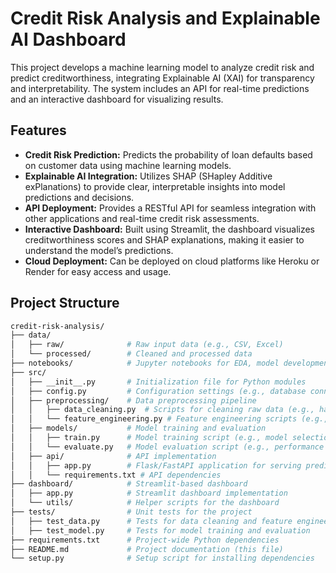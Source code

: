 # Credit Risk Analysis and Explainable AI Dashboard

This project develops a machine learning model to analyze credit risk and predict creditworthiness, integrating Explainable AI (XAI) for transparency and interpretability. The system includes an API for real-time predictions and an interactive dashboard for visualizing results.

## Features

- **Credit Risk Prediction:** Predicts the probability of loan defaults based on customer data using machine learning models.
- **Explainable AI Integration:** Utilizes SHAP (SHapley Additive exPlanations) to provide clear, interpretable insights into model predictions and decisions.
- **API Deployment:** Provides a RESTful API for seamless integration with other applications and real-time credit risk assessments.
- **Interactive Dashboard:** Built using Streamlit, the dashboard visualizes creditworthiness scores and SHAP explanations, making it easier to understand the model’s predictions.
- **Cloud Deployment:** Can be deployed on cloud platforms like Heroku or Render for easy access and usage.

## Project Structure

```bash
credit-risk-analysis/
├── data/
│   ├── raw/              # Raw input data (e.g., CSV, Excel)
│   └── processed/        # Cleaned and processed data
├── notebooks/            # Jupyter notebooks for EDA, model development, and experimentation
├── src/
│   ├── __init__.py       # Initialization file for Python modules
│   ├── config.py         # Configuration settings (e.g., database connection, API keys)
│   ├── preprocessing/    # Data preprocessing pipeline
│   │   ├── data_cleaning.py  # Scripts for cleaning raw data (e.g., handling missing values, outliers)
│   │   └── feature_engineering.py # Feature engineering scripts (e.g., creating new features)
│   ├── models/           # Model training and evaluation
│   │   ├── train.py      # Model training script (e.g., model selection, hyperparameter tuning)
│   │   └── evaluate.py   # Model evaluation script (e.g., performance metrics, model comparison)
│   ├── api/              # API implementation
│   │   ├── app.py        # Flask/FastAPI application for serving predictions
│   │   └── requirements.txt # API dependencies
├── dashboard/            # Streamlit-based dashboard
│   ├── app.py            # Streamlit dashboard implementation
│   └── utils/            # Helper scripts for the dashboard
├── tests/                # Unit tests for the project
│   ├── test_data.py      # Tests for data cleaning and feature engineering
│   ├── test_model.py     # Tests for model training and evaluation
├── requirements.txt      # Project-wide Python dependencies
├── README.md             # Project documentation (this file)
└── setup.py              # Setup script for installing dependencies
